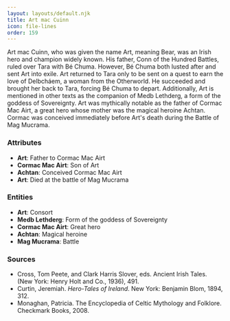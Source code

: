```yaml
---
layout: layouts/default.njk
title: Art mac Cuinn
icon: file-lines
order: 159
---
```

Art mac Cuinn, who was given the name Art, meaning Bear, was an Irish hero and champion widely known. His father, Conn of the Hundred Battles, ruled over Tara with Bé Chuma. However, Bé Chuma both lusted after and sent Art into exile. Art returned to Tara only to be sent on a quest to earn the love of Delbcháem, a woman from the Otherworld. He succeeded and brought her back to Tara, forcing Bé Chuma to depart. Additionally, Art is mentioned in other texts as the companion of Medb Lethderg, a form of the goddess of Sovereignty. Art was mythically notable as the father of Cormac Mac Airt, a great hero whose mother was the magical heroine Achtan. Cormac was conceived immediately before Art's death during the Battle of Mag Mucrama.

### Attributes

- **Art**: Father to Cormac Mac Airt
- **Cormac Mac Airt**: Son of Art
- **Achtan**: Conceived Cormac Mac Airt
- **Art**: Died at the battle of Mag Mucrama

### Entities

- **Art**: Consort
- **Medb Lethderg**: Form of the goddess of Sovereignty
- **Cormac Mac Airt**: Great hero
- **Achtan**: Magical heroine
- **Mag Mucrama**: Battle

### Sources

- Cross, Tom Peete, and Clark Harris Slover, eds. Ancient Irish Tales. (New York: Henry Holt and Co., 1936), 491.
- Curtin, Jeremiah. *Hero-Tales of Ireland*. New York: Benjamin Blom, 1894, 312.
- Monaghan, Patricia. The Encyclopedia of Celtic Mythology and Folklore. Checkmark Books, 2008.

